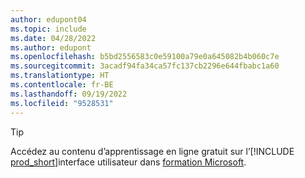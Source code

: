 ```yaml
---
author: edupont04
ms.topic: include
ms.date: 04/28/2022
ms.author: edupont
ms.openlocfilehash: b5bd2556583c0e59100a79e0a645082b4b060c7e
ms.sourcegitcommit: 3acadf94fa34ca57fc137cb2296e644fbabc1a60
ms.translationtype: HT
ms.contentlocale: fr-BE
ms.lasthandoff: 09/19/2022
ms.locfileid: "9528531"
---
```

> [!TIP]
> Accédez au contenu d’apprentissage en ligne gratuit sur l’[!INCLUDE [prod_short](prod_short.md)]interface utilisateur dans [formation Microsoft](/training/dynamics365/business-central?WT.mc_id=dyn365bc_landingpage-docs).
